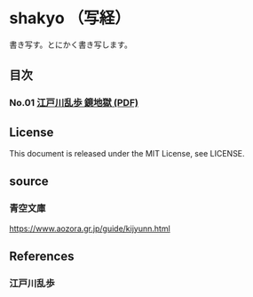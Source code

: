 # shakyo （写経）
書き写す。とにかく書き写します。

## 目次
### No.01 [江戸川乱歩 鏡地獄 (PDF)](/EdogawaRanpo_Kagamijigoku.pdf) 

## License
This document is released under the MIT License, see LICENSE.

## source
### 青空文庫
https://www.aozora.gr.jp/guide/kijyunn.html

## References
### 江戸川乱歩
